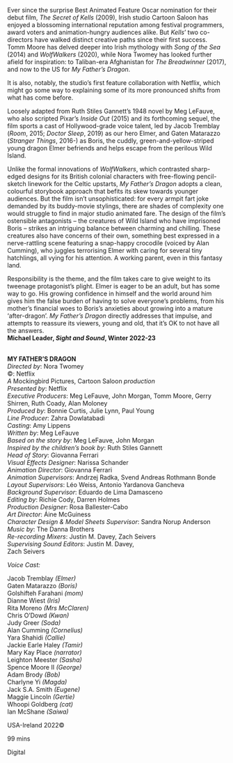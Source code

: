 
Ever since the surprise Best Animated Feature Oscar nomination for their debut film, _The Secret of Kells_ (2009), Irish studio Cartoon Saloon has enjoyed a blossoming international reputation among festival programmers, award voters and animation-hungry audiences alike. But _Kells_’ two co-directors have walked distinct creative paths since their first success. Tomm Moore has delved deeper into Irish mythology with _Song of the Sea_ (2014) and _WolfWalkers_ (2020), while Nora Twomey has looked further afield for inspiration: to Taliban-era Afghanistan for _The Breadwinner_ (2017), and now to the US for _My Father’s Dragon_.

It is also, notably, the studio’s first feature collaboration with Netflix, which might go some way to explaining some of its more pronounced shifts from what has come before.

Loosely adapted from Ruth Stiles Gannett’s 1948 novel by Meg LeFauve, who also scripted Pixar’s _Inside Out_ (2015) and its forthcoming sequel, the film sports a cast of Hollywood-grade voice talent, led by Jacob Tremblay (_Room_, 2015; _Doctor Sleep_, 2019) as our hero Elmer, and Gaten Matarazzo (_Stranger Things_, 2016-) as Boris, the cuddly, green-and-yellow-striped young dragon Elmer befriends and helps escape from the perilous Wild Island.

Unlike the formal innovations of _WolfWalkers_, which contrasted sharp-edged designs for its British colonial characters with free-flowing pencil-sketch linework for the Celtic upstarts, _My Father’s Dragon_ adopts a clean, colourful storybook approach that befits its skew towards younger audiences. But the film isn’t unsophisticated: for every armpit fart joke demanded by its buddy-movie stylings, there are shades of complexity one would struggle to find in major studio animated fare. The design of the film’s ostensible antagonists – the creatures of Wild Island who have imprisoned Boris – strikes an intriguing balance between charming and chilling. These creatures also have concerns of their own, something best expressed in a nerve-rattling scene featuring a snap-happy crocodile (voiced by Alan Cumming), who juggles terrorising Elmer with caring for several tiny hatchlings, all vying for his attention. A working parent, even in this fantasy land.

Responsibility is the theme, and the film takes care to give weight to its tweenage protagonist’s plight. Elmer is eager to be an adult, but has some way to go. His growing confidence in himself and the world around him gives him the false burden of having to solve everyone’s problems, from his mother’s financial woes to Boris’s anxieties about growing into a mature ‘after-dragon’. _My Father’s Dragon_ directly addresses that impulse, and attempts to reassure its viewers, young and old, that it’s OK to not have all the answers.  
**Michael Leader, _Sight and Sound_, Winter 2022-23**
<br><br>

**MY FATHER’S DRAGON**  
_Directed by_: Nora Twomey  
©: Netflix  
_A_ Mockingbird Pictures, Cartoon Saloon _production_  
_Presented by_: Netflix  
_Executive Producers_: Meg LeFauve, John Morgan, Tomm Moore, Gerry Shirren, Ruth Coady,  Alan Moloney  
_Produced by_: Bonnie Curtis, Julie Lynn, Paul Young  
_Line Producer_: Zahra Dowlatabadi  
_Casting_: Amy Lippens  
_Written by_: Meg LeFauve  
_Based on the story by_: Meg LeFauve, John Morgan  
_Inspired by the children’s book by_:  Ruth Stiles Gannett  
_Head of Story_: Giovanna Ferrari  
_Visual Effects Designer_: Narissa Schander  
_Animation Director_: Giovanna Ferrari  
_Animation Supervisors_: Andrzej Radka,  Svend Andreas Rothmann Bonde  
_Layout Supervisors_: Léo Weiss,  Antonio Yardanova Gancheva  
_Background Supervisor_:  Eduardo de Lima Damasceno  
_Editing by_: Richie Cody, Darren Holmes  
_Production Designer_: Rosa Ballester-Cabo  
_Art Director_: Áine McGuiness  
_Character Design & Model Sheets Supervisor_: Sandra Norup Anderson  
_Music by_: The Danna Brothers  
_Re-recording Mixers_: Justin M. Davey, Zach Seivers  
_Supervising Sound Editors_: Justin M. Davey,  
Zach Seivers

_Voice Cast:_

Jacob Tremblay _(Elmer)_  
Gaten Matarazzo _(Boris)_  
Golshifteh Farahani _(mom)_  
Dianne Wiest _(Iris)_  
Rita Moreno _(Mrs McClaren)_  
Chris O’Dowd _(Kwan)_  
Judy Greer _(Soda)_  
Alan Cumming _(Cornelius)_  
Yara Shahidi _(Callie)_  
Jackie Earle Haley _(Tamir)_  
Mary Kay Place _(narrator)_  
Leighton Meester _(Sasha)_  
Spence Moore II _(George)_  
Adam Brody _(Bob)_  
Charlyne Yi _(Magda)_  
Jack S.A. Smith _(Eugene)_  
Maggie Lincoln _(Gertie)_  
Whoopi Goldberg _(cat)_  
Ian McShane _(Saiwa)_

USA-Ireland 2022©

99 mins

Digital
<!--stackedit_data:
eyJoaXN0b3J5IjpbNzA0OTkxNTU2XX0=
-->